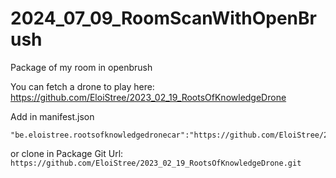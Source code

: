 # 2024_07_09_RoomScanWithOpenBrush
Package of my room in openbrush


You can fetch a drone to play here:
https://github.com/EloiStree/2023_02_19_RootsOfKnowledgeDrone


Add in manifest.json
```
"be.eloistree.rootsofknowledgedronecar":"https://github.com/EloiStree/2023_02_19_RootsOfKnowledgeDrone.git",
```

or clone in Package Git Url: 
`https://github.com/EloiStree/2023_02_19_RootsOfKnowledgeDrone.git`